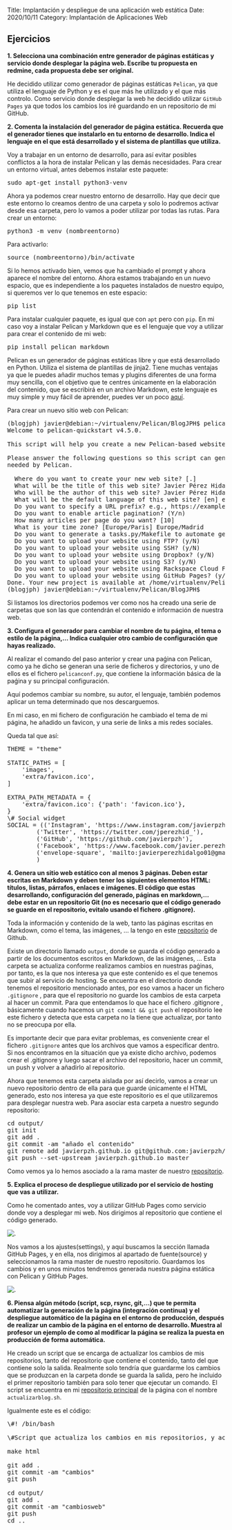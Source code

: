 Title: Implantación y despliegue de una aplicación web estática
Date: 2020/10/11
Category: Implantación de Aplicaciones Web

## Ejercicios

**1. Selecciona una combinación entre generador de páginas estáticas y servicio donde desplegar la página web. Escribe tu propuesta en redmine, cada propuesta debe ser original.**

He decidido utilizar como generador de páginas estáticas `Pelican`, ya que utiliza el lenguaje de Python y es el que más he utilizado y el que más controlo. Como servicio donde desplegar la web he decidido utilizar `GitHub Pages` ya que todos los cambios los iré guardando en un repositorio de mi GitHub.

**2. Comenta la instalación del generador de página estática. Recuerda que el generador tienes que instalarlo en tu entorno de desarrollo. Indica el lenguaje en el que está desarrollado y el sistema de plantillas que utiliza.**

Voy a trabajar en un entorno de desarrollo, para así evitar posibles conflictos a la hora de instalar Pelican y las demás necesidades. Para crear un entorno virtual, antes debemos instalar este paquete:

<pre>
sudo apt-get install python3-venv
</pre>

Ahora ya podemos crear nuestro entorno de desarrollo. Hay que decir que este entorno lo creamos dentro de una carpeta y solo lo podremos activar desde esa carpeta, pero lo vamos a poder utilizar por todas las rutas.
Para crear un entorno:

<pre>
python3 -m venv (nombreentorno)
</pre>

Para activarlo:

<pre>
source (nombreentorno)/bin/activate
</pre>

Si lo hemos activado bien, vemos que ha cambiado el prompt y ahora aparece el nombre del entorno.
Ahora estamos trabajando en un nuevo espacio, que es independiente a los paquetes instalados de nuestro equipo, si queremos ver lo que tenemos en este espacio:

<pre>
pip list
</pre>

Para instalar cualquier paquete, es igual que con `apt` pero con `pip`. En mi caso voy a instalar Pelican y Markdown que es el lenguaje que voy a utilizar para crear el contenido de mi web:

<pre>
pip install pelican markdown
</pre>

Pelican es un generador de páginas estáticas libre y que está desarrollado en Python. Utiliza el sistema de plantillas de jinja2. Tiene muchas ventajas ya que le puedes añadir muchos temas y plugins diferentes de una forma muy sencilla, con el objetivo que te centres únicamente en la elaboración del contenido, que se escribirá en un archivo Markdown, este lenguaje es muy simple y muy fácil de aprender, puedes ver un poco [aquí](https://guides.github.com/features/mastering-markdown/).

Para crear un nuevo sitio web con Pelican:

<pre>
(blogjph) javier@debian:~/virtualenv/Pelican/BlogJPH$ pelican-quickstart
Welcome to pelican-quickstart v4.5.0.

This script will help you create a new Pelican-based website.

Please answer the following questions so this script can generate the files
needed by Pelican.

  Where do you want to create your new web site? [.]
  What will be the title of this web site? Javier Pérez Hidalgo
  Who will be the author of this web site? Javier Pérez Hidalgo
  What will be the default language of this web site? [en] es
  Do you want to specify a URL prefix? e.g., https://example.com   (Y/n) n
  Do you want to enable article pagination? (Y/n)
  How many articles per page do you want? [10]
  What is your time zone? [Europe/Paris] Europe/Madrid
  Do you want to generate a tasks.py/Makefile to automate generation and publishing? (Y/n)
  Do you want to upload your website using FTP? (y/N)
  Do you want to upload your website using SSH? (y/N)
  Do you want to upload your website using Dropbox? (y/N)
  Do you want to upload your website using S3? (y/N)
  Do you want to upload your website using Rackspace Cloud Files? (y/N)
  Do you want to upload your website using GitHub Pages? (y/N)
Done. Your new project is available at /home/virtualenv/Pelican/BlogJPH/
(blogjph) javier@debian:~/virtualenv/Pelican/BlogJPH$
</pre>

Si listamos los directorios podemos ver como nos ha creado una serie de carpetas que son las que contendrán el contenido e información de nuestra web.

**3. Configura el generador para cambiar el nombre de tu página, el tema o estilo de la página,… Indica cualquier otro cambio de configuración que hayas realizado.**

Al realizar el comando del paso anterior y crear una paǵina con Pelican, como ya he dicho se generan una serie de ficheros y directorios, y uno de ellos es el fichero `pelicanconf.py`, que contiene la información básica de la paǵina y su principal configuración.

Aquí podemos cambiar su nombre, su autor, el lenguaje, también podemos aplicar un tema determinado que nos descarguemos.

En mi caso, en mi fichero de configuración he cambiado el tema de mi página, he añadido un favicon, y una serie de links a mis redes sociales.

Queda tal que así:

<pre>
THEME = "theme"

STATIC_PATHS = [
    'images',
    'extra/favicon.ico',
]

EXTRA_PATH_METADATA = {
    'extra/favicon.ico': {'path': 'favicon.ico'},
}
\# Social widget
SOCIAL = (('Instagram', 'https://www.instagram.com/javierpzh/'),
        ('Twitter', 'https://twitter.com/jperezhid_'),
        ('GitHub', 'https://github.com/javierpzh'),
        ('Facebook', 'https://www.facebook.com/javier.perezhidalgo.904'),
        ('envelope-square', 'mailto:javierperezhidalgo01@gmail.com'),
        )
</pre>

**4. Genera un sitio web estático con al menos 3 páginas. Deben estar escritas en Markdown y deben tener los siguientes elementos HTML: títulos, listas, párrafos, enlaces e imágenes. El código que estas desarrollando, configuración del generado, páginas en markdown,… debe estar en un repositorio Git (no es necesario que el código generado se guarde en el repositorio, evitalo usando el fichero .gitignore).**

Toda la información y contenido de la web, tanto las páginas escritas en Markdown, como el tema, las imágenes, ... la tengo en este [repositorio](https://github.com/javierpzh/BlogJPH) de Github.

Existe un directorio llamado `output`, donde se guarda el código generado a partir de los documentos escritos en Markdown, de las imágenes, ... Esta carpeta se actualiza conforme realizamos cambios en nuestras paǵinas, por tanto, es la que nos interesa ya que este contenido es el que tenemos que subir al servicio de hosting.
Se encuentra en el directorio donde tenemos el repositorio mencionado antes, por eso vamos a hacer un fichero `.gitignore` , para que el repositorio no guarde los cambios de esta carpeta al hacer un commit.
Para que entendamos lo que hace el fichero .gitignore , básicamente cuando hacemos un `git commit && git push` el repositorio lee este fichero y detecta que esta carpeta no la tiene que actualizar, por tanto no se preocupa por ella.

Es importante decir que para evitar problemas, es conveniente crear el fichero `.gitignore` antes que los archivos que vamos a especificar dentro. Si nos encontramos en la situación que ya existe dicho archivo, podemos crear el .gitignore y luego sacar el archivo del repositorio, hacer un commit, un push y volver a añadirlo al repositorio.

Ahora que tenemos esta carpeta aislada por así decirlo, vamos a crear un nuevo repositorio dentro de ella para que guarde únicamente el HTML generado, esto nos interesa ya que este repositorio es el que utilizaremos para desplegar nuestra web.
Para asociar esta carpeta a nuestro segundo repositorio:

<pre>
cd output/
git init
git add .
git commit -am "añado el contenido"
git remote add javierpzh.github.io git@github.com:javierpzh/javierpzh.github.io.git
git push --set-upstream javierpzh.github.io master
</pre>

Como vemos ya lo hemos asociado a la rama master de nuestro [repositorio](https://github.com/javierpzh/javierpzh.github.io).


**5. Explica el proceso de despliegue utilizado por el servicio de hosting que vas a utilizar.**

Como he comentado antes, voy a utilizar GitHub Pages como servicio donde voy a desplegar mi web.
Nos dirigimos al repositorio que contiene el código generado.

![.](images/iaw_generacion_despliegue_web_estatica/repositorioweb.png)

Nos vamos a los ajustes(settings), y aquí buscamos la sección llamada GitHub Pages, y en ella, nos dirigimos al apartado de fuente(source) y seleccionamos la rama master de nuestro repositorio.
Guardamos los cambios y en unos minutos tendremos generada nuestra página estática con Pelican y GitHub Pages.

![.](images/iaw_generacion_despliegue_web_estatica/confgithubpages.png)

**6. Piensa algún método (script, scp, rsync, git,…) que te permita automatizar la generación de la página (integración continua) y el despliegue automático de la página en el entorno de producción, después de realizar un cambio de la página en el entorno de desarrollo. Muestra al profesor un ejemplo de como al modificar la página se realiza la puesta en producción de forma automática.**

He creado un script que se encarga de actualizar los cambios de mis repositorios, tanto del repositorio que contiene el contenido, tanto del que contiene solo la salida. Realmente solo tendría que guardarme los cambios que se produzcan en la carpeta donde se guarda la salida, pero he incluido el primer repositorio también para solo tener que ejecutar un comando.
El script se encuentra en mi [repositorio principal](https://github.com/javierpzh/BlogJPH) de la página con el nombre `actualizarblog.sh`.

Igualmente este es el código:

<pre>
\#! /bin/bash

\#Script que actualiza los cambios en mis repositorios, y actualiza el contenido de mi página web.

make html

git add .
git commit -am "cambios"
git push

cd output/
git add .
git commit -am "cambiosweb"
git push
cd ..
</pre>
